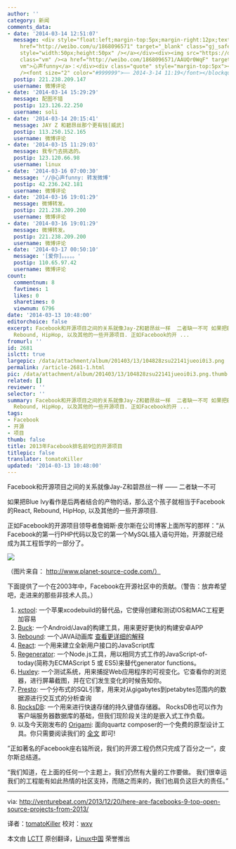 ```yaml
---
author: ''
category: 新闻
comments_data:
- date: '2014-03-14 12:51:07'
  message: <div style="float:left;margin-top:5px;margin-right:12px;text-align:center"><a
    href="http://weibo.com/u/1868096571" target="_blank" class="gj_safe_a" ><img src="http://tp4.sinaimg.cn/1868096571/50/5628850419/1"
    style="width:50px;height:50px" /></a></div><div><img src="https://dn-linuxcn.qbox.me/xwb/images/bgimg/icon_logo.png"
    class="vm" /><a href="http://weibo.com/1868096571/AAUQr0WqF" target="_blank" class="gj_safe_a
    vm">心声funny</a>：</div><div class="quote" style="margin-top:5px"><blockquote>转发微博<br
    /><font size="2" color="#999999">—— 2014-3-14 11:19</font></blockquote></div>
  postip: 221.238.209.147
  username: 微博评论
- date: '2014-03-14 15:29:29'
  message: 配图不错
  postip: 123.126.22.250
  username: soli
- date: '2014-03-14 20:15:41'
  message: JAY Z 和碧昂丝那个更有钱[威武]
  postip: 113.250.152.165
  username: 微博评论
- date: '2014-03-15 11:29:03'
  message: 我专门去挑选的。
  postip: 123.120.66.98
  username: linux
- date: '2014-03-16 07:00:30'
  message: '//@心声funny: 转发微博'
  postip: 42.236.242.181
  username: 微博评论
- date: '2014-03-16 19:01:29'
  message: 微博转发。
  postip: 221.238.209.200
  username: 微博评论
- date: '2014-03-16 19:01:29'
  message: 微博转发。
  postip: 221.238.209.200
  username: 微博评论
- date: '2014-03-17 00:50:10'
  message: '[爱你]。。。。。'
  postip: 110.65.97.42
  username: 微博评论
count:
  commentnum: 8
  favtimes: 1
  likes: 0
  sharetimes: 0
  viewnum: 6796
date: '2014-03-13 10:48:00'
editorchoice: false
excerpt: Facebook和开源项目之间的关系就像Jay-Z和碧昂丝一样  二者缺一不可 如果把Blue Ivy看作是后两者结合的产物的话，那么这个孩子就相当于Facebook的React,
  Rebound, HipHop, 以及其他的一些开源项目. 正如Facebook的开 ...
fromurl: ''
id: 2681
islctt: true
largepic: /data/attachment/album/201403/13/104828zsu22141jueoi0i3.png
permalink: /article-2681-1.html
pic: /data/attachment/album/201403/13/104828zsu22141jueoi0i3.png.thumb.jpg
related: []
reviewer: ''
selector: ''
summary: Facebook和开源项目之间的关系就像Jay-Z和碧昂丝一样  二者缺一不可 如果把Blue Ivy看作是后两者结合的产物的话，那么这个孩子就相当于Facebook的React,
  Rebound, HipHop, 以及其他的一些开源项目. 正如Facebook的开 ...
tags:
- Facebook
- 开源
- 项目
thumb: false
title: 2013年Facebook排名前9位的开源项目
titlepic: false
translator: tomatoKiller
updated: '2014-03-13 10:48:00'
---
```


Facebook和开源项目之间的关系就像Jay-Z和碧昂丝一样 —— 二者缺一不可


如果把Blue Ivy看作是后两者结合的产物的话，那么这个孩子就相当于Facebook的React, Rebound, HipHop, 以及其他的一些开源项目.


正如Facebook的开源项目领导者詹姆斯·皮尔斯在公司博客上面所写的那样：“从Facebook的第一行PHP代码以及它的第一个MySQL插入语句开始，开源就已经成为其工程哲学的一部分了。


![](/data/attachment/album/201403/13/104828zsu22141jueoi0i3.png)


（图片来自： http://www.planet-source-code.com/）


下面提供了一个在2003年中，Facebook在开源社区中的贡献。（警告：放弃希望吧，走进来的那些非技术人员。）


1. [xctool](https://github.com/facebook/xctool): 一个苹果xcodebuild的替代品，它使得创建和测试IOS和MAC工程更加容易
2. [Buck](http://facebook.github.io/buck/): 一个Android/Java的构建工具，用来更好更快的构建安卓APP
3. [Rebound](http://facebook.github.io/rebound/): 一个JAVA动画库 [查看更详细的解释](http://venturebeat.com/2013/12/10/how-facebook-could-save-the-mobile-web-starting-with-open-sourcing-its-secret-tools/)
4. [React](http://facebook.github.io/regenerator/): 一个用来建立全新用户接口的JavaScript库
5. [Regenerator](http://facebook.github.io/regenerator/): 一个Node.js工具，用以相同方式工作的JavaScript-of-today(简称为ECMAScript 5 或 ES5)来替代generator functions。
6. [Huxley](https://github.com/facebook/huxley): 一个测试系统，用来捕捉Web应用程序的可视变化。它查看你的浏览器，进行屏幕截图，并在它们发生变化的时候告知你。
7. [Presto](http://prestodb.io/): 一个分布式的SQL引擎，用来对从gigabytes到petabytes范围内的数据源进行交互式的分析查询
8. [RocksDB](http://rocksdb.org/): 一个用来进行快速存储的持久键值存储器。 RocksDB也可以作为客户端服务器数据库的基础，但我们现阶段关注的是嵌入式工作负载。
9. 以及今天刚发布的 [Origami](http://facebook.github.io/origami/): 面向quartz composer的一个免费的原型设计工具。你只需要阅读我们的 [全文](http://venturebeat.com/2013/12/20/you-can-now-build-an-interactive-mobile-app-no-code-required-thanks-to-facebook/) 即可!


”正如著名的Facebook座右铭所说，我们的开源工程仍然只完成了百分之一“，皮尔斯总结道。


“我们知道，在上面的任何一个主题上，我们仍然有大量的工作要做。 我们很幸运我们的工程能有如此热情的社区支持，而随之而来的，我们也肩负这巨大的责任。”




---


via: <http://venturebeat.com/2013/12/20/here-are-facebooks-9-top-open-source-projects-from-2013/>


译者：[tomatoKiller](https://github.com/tomatoKiller) 校对：[wxy](https://github.com/wxy)


本文由 [LCTT](https://github.com/LCTT/TranslateProject) 原创翻译，[Linux中国](http://linux.cn/) 荣誉推出